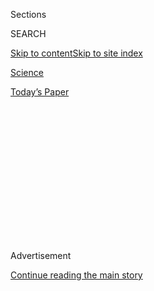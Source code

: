 <div id="app">

<div>

<div>

<div>

<div class="NYTAppHideMasthead css-1q2w90k e1suatyy0">

<div class="section css-ui9rw0 e1suatyy2">

<div class="css-eph4ug er09x8g0">

<div class="css-6n7j50">

</div>

<span class="css-1dv1kvn">Sections</span>

<div class="css-10488qs">

<span class="css-1dv1kvn">SEARCH</span>

</div>

[Skip to content](#site-content)[Skip to site
index](#site-index)

</div>

<div id="masthead-section-label" class="css-1wr3we4 eaxe0e00">

[Science](https://www.nytimes.com/section/science)

</div>

<div class="css-10698na e1huz5gh0">

</div>

</div>

<div id="masthead-bar-one" class="section hasLinks css-15hmgas e1csuq9d3">

<div class="css-uqyvli e1csuq9d0">

</div>

<div class="css-1uqjmks e1csuq9d1">

</div>

<div class="css-9e9ivx">

[](https://myaccount.nytimes.com/auth/login?response_type=cookie&client_id=vi)

</div>

<div class="css-1bvtpon e1csuq9d2">

[Today’s
Paper](https://www.nytimes.com/section/todayspaper)

</div>

</div>

</div>

</div>

<div data-aria-hidden="false">

<div id="site-content" data-role="main">

<div>

<div class="css-1aor85t" style="opacity:0.000000001;z-index:-1;visibility:hidden">

<div class="css-1hqnpie">

<div class="css-epjblv">

<span class="css-17xtcya">[Science](/section/science)</span><span class="css-x15j1o">|</span><span class="css-fwqvlz">Vampire
Bats Self-Isolate,
Too</span>

</div>

<div class="css-k008qs">

<div class="css-1iwv8en">

<span class="css-18z7m18"></span>

<div>

</div>

</div>

<span class="css-1n6z4y">https://nyti.ms/30CTqoq</span>

<div class="css-1705lsu">

<div class="css-4xjgmj">

<div class="css-4skfbu" data-role="toolbar" data-aria-label="Social Media Share buttons, Save button, and Comments Panel with current comment count" data-testid="share-tools">

  - 
  - 
  - 
  - 
    
    <div class="css-6n7j50">
    
    </div>

  - 

</div>

</div>

</div>

</div>

</div>

</div>

<div id="NYT_TOP_BANNER_REGION" class="css-13pd83m">

</div>

<div id="top-wrapper" class="css-1sy8kpn">

<div id="top-slug" class="css-l9onyx">

Advertisement

</div>

[Continue reading the main
story](#after-top)

<div class="ad top-wrapper" style="text-align:center;height:100%;display:block;min-height:250px">

<div id="top" class="place-ad" data-position="top" data-size-key="top">

</div>

</div>

<div id="after-top">

</div>

</div>

<div>

<div id="sponsor-wrapper" class="css-1hyfx7x">

<div id="sponsor-slug" class="css-19vbshk">

Supported by

</div>

[Continue reading the main
story](#after-sponsor)

<div id="sponsor" class="ad sponsor-wrapper" style="text-align:center;height:100%;display:block">

</div>

<div id="after-sponsor">

</div>

</div>

<div class="css-186x18t">

Trilobites

</div>

<div class="css-1vkm6nb ehdk2mb0">

# Vampire Bats Self-Isolate, Too

</div>

When these mammals are ill, they have fewer interactions with family and
friends, a new study suggests. “It’s like us,” said one researcher.

<div class="css-79elbk" data-testid="photoviewer-wrapper">

<div class="css-z3e15g" data-testid="photoviewer-wrapper-hidden">

</div>

<div class="css-1a48zt4 ehw59r15" data-testid="photoviewer-children">

![<span class="css-16f3y1r e13ogyst0" data-aria-hidden="true">Common
vampire bats are social creatures, calling out to one another when
they’re far from their
group.</span><span class="css-cnj6d5 e1z0qqy90" itemprop="copyrightHolder"><span class="css-1ly73wi e1tej78p0">Credit...</span><span><span>Nick
Hawkins/Nature Picture Library, via
Alamy</span></span></span>](https://static01.nyt.com/images/2020/08/04/science/21TB-BATS/merlin_174804618_3761fee8-5224-4e5e-b356-d314a61fa360-articleLarge.jpg?quality=75&auto=webp&disable=upscale)

</div>

</div>

<div class="css-18e8msd">

<div class="css-vp77d3 epjyd6m0">

<div class="css-hus3qt ey68jwv0" data-aria-hidden="true">

[![David
Waldstein](https://static01.nyt.com/images/2018/02/20/multimedia/author-david-waldstein/author-david-waldstein-thumbLarge.jpg
"David Waldstein")](https://www.nytimes.com/by/david-waldstein)

</div>

<div class="css-1baulvz">

By [<span class="css-1baulvz last-byline" itemprop="name">David
Waldstein</span>](https://www.nytimes.com/by/david-waldstein)

</div>

</div>

  - 
    
    <div class="css-ld3wwf e16638kd2">
    
    July 22,
    2020
    
    </div>

  - 
    
    <div class="css-4xjgmj">
    
    <div class="css-d8bdto" data-role="toolbar" data-aria-label="Social Media Share buttons, Save button, and Comments Panel with current comment count" data-testid="share-tools">
    
      - 
      - 
      - 
      - 
        
        <div class="css-6n7j50">
        
        </div>
    
      - 
    
    </div>
    
    </div>

</div>

</div>

<div class="section meteredContent css-1r7ky0e" name="articleBody" itemprop="articleBody">

<div class="css-1fanzo5 StoryBodyCompanionColumn">

<div class="css-53u6y8">

Vampire bats, those bloodsucking, flying critters with razor-sharp
teeth, are rather social beings. They love grooming one another and
[sharing food
supplies](https://www.nytimes.com/2020/03/19/science/vampire-bats-blood.html),
which consists of regurgitated blood from some other unfortunate mammal.
These bats also call out to one another when they’re apart from their
group.

But when they’re ill, they call out less frequently and have fewer
interactions with family and friends, new research suggests.

In 2020, such behavior sounds a lot like social distancing. But the
scientists do not think the bats’ self-isolation is intentional.
Publishing their findings [last week in Biology
Letters](https://royalsocietypublishing.org/doi/10.1098/rsbl.2020.0272),
the researchers believe that when bats are ill, they just have trouble
mustering up the energy to call out.

“It’s like us,” said Sebastian Stockmaier, a doctoral candidate at the
University of Texas, Austin, who led the study. “When they are sick and
feeling bad, they are not interested in social interactions.”

</div>

</div>

<div class="css-1fanzo5 StoryBodyCompanionColumn">

<div class="css-53u6y8">

Mr. Stockmaier and his fellow researchers say it is much like that
miserable lethargy you feel when an illness settles in and all you want
to do is lie in bed.

The researchers found that on average, when vampire bats are feeling
sick, they call out 30 percent less frequently than when they are
healthy. And whether intentional or not, it should have a beneficial
side effect of limiting the spread of whatever pathogen is afflicting
them.

“If they are sick, they groom others less,” Mr. Stockmaier said, “and
that will theoretically reduce disease transmission.”

To measure this, the scientists went to the Smithsonian Tropical
Research Institute in Panama, where vampire bats abound. They are
generally found in Central and South America and feed off the blood of
mammals, like cattle and horses.

While many people might recoil from the sight of a vampire bat —
especially the [terrifying close-ups of their bared
teeth](https://www.nytimes.com/2016/11/01/science/fangs.html) — Mr.
Stockmaier calls them “cute.”

</div>

</div>

<div class="css-1fanzo5 StoryBodyCompanionColumn">

<div class="css-53u6y8">

Finding, catching and keeping them in captivity is not hard, Mr.
Stockmaier said, “if you know where to get blood.” (His team gets all it
needs from local slaughterhouses.)

For the experiment, the scientists injected 18 female bats once with
lipopolysaccharide (LPS), a compound that induces an immune response
similar to a bacterial infection, without actually causing the illness —
or threat of infection — in the bat. It usually lasts between 24 and 48
hours. Females were used because they are more social than males,
engaging more often in grooming and communal feeding and maintaining
bonds with their offspring for long periods.

The researchers later injected the same group of female bats with saline
solution as a control. In both cases, they removed the bats from the
larger group — but within hearing distance — and recorded and measured
their calls.

They found that, on average, the bats made 30 percent fewer calls, with
15 of 18 recording fewer calls compared with the control group.

In another study, Mr. Stockmaier said, the researchers discovered that
bats injected with LPS produced symptoms of illness, slept more, moved
around less and performed less social grooming. He also noted that
previous studies have shown that many similar animals require eight
times more energy to call out than not to call out.

So, they concluded that it is more likely that the bats are just feeling
too lousy to call out, rather than intentionally stifling themselves as
a naturally selected, personal sacrifice to prevent pathogen
transmission to the group at large.

Mr. Stockmaier laments that “bats are getting a lot of bad press right
now,” mainly because it is widely believed that the new coronavirus,
which causes Covid-19, originally jumped from horseshoe bats. He is
quick to point out that is a different species from vampire bats, and
that all of them offer something unique to study.

“I love bats,” he said. “I think they are fascinating animals.”

</div>

</div>

<div>

</div>

</div>

<div>

</div>

<div>

</div>

<div>

</div>

<div>

<div id="bottom-wrapper" class="css-1ede5it">

<div id="bottom-slug" class="css-l9onyx">

Advertisement

</div>

[Continue reading the main
story](#after-bottom)

<div id="bottom" class="ad bottom-wrapper" style="text-align:center;height:100%;display:block;min-height:90px">

</div>

<div id="after-bottom">

</div>

</div>

</div>

</div>

</div>

## Site Index

<div>

</div>

## Site Information Navigation

  - [© <span>2020</span> <span>The New York Times
    Company</span>](https://help.nytimes.com/hc/en-us/articles/115014792127-Copyright-notice)

<!-- end list -->

  - [NYTCo](https://www.nytco.com/)
  - [Contact
    Us](https://help.nytimes.com/hc/en-us/articles/115015385887-Contact-Us)
  - [Work with us](https://www.nytco.com/careers/)
  - [Advertise](https://nytmediakit.com/)
  - [T Brand Studio](http://www.tbrandstudio.com/)
  - [Your Ad
    Choices](https://www.nytimes.com/privacy/cookie-policy#how-do-i-manage-trackers)
  - [Privacy](https://www.nytimes.com/privacy)
  - [Terms of
    Service](https://help.nytimes.com/hc/en-us/articles/115014893428-Terms-of-service)
  - [Terms of
    Sale](https://help.nytimes.com/hc/en-us/articles/115014893968-Terms-of-sale)
  - [Site
    Map](https://spiderbites.nytimes.com)
  - [Help](https://help.nytimes.com/hc/en-us)
  - [Subscriptions](https://www.nytimes.com/subscription?campaignId=37WXW)

</div>

</div>

</div>

</div>
